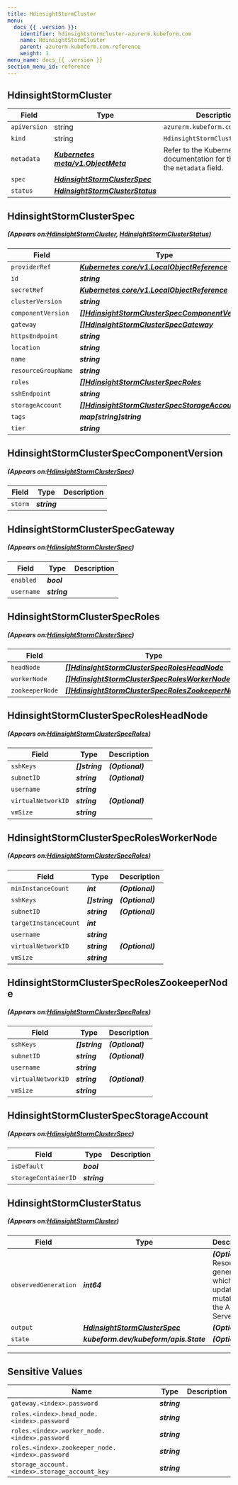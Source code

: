 ```yaml
---
title: HdinsightStormCluster
menu:
  docs_{{ .version }}:
    identifier: hdinsightstormcluster-azurerm.kubeform.com
    name: HdinsightStormCluster
    parent: azurerm.kubeform.com-reference
    weight: 1
menu_name: docs_{{ .version }}
section_menu_id: reference
---
```


## HdinsightStormCluster
| Field | Type | Description |
| ------ | ----- | ----------- |
| `apiVersion` | string | `azurerm.kubeform.com/v1alpha1` |
|    `kind` | string | `HdinsightStormCluster` |
| `metadata` | ***[Kubernetes meta/v1.ObjectMeta](https://kubernetes.io/docs/reference/generated/kubernetes-api/v1.13/#objectmeta-v1-meta)***|Refer to the Kubernetes API documentation for the fields of the `metadata` field.|
| `spec` | ***[HdinsightStormClusterSpec](#HdinsightStormClusterSpec)***||
| `status` | ***[HdinsightStormClusterStatus](#HdinsightStormClusterStatus)***||
## HdinsightStormClusterSpec
##### (Appears on:[HdinsightStormCluster](#HdinsightStormCluster), [HdinsightStormClusterStatus](#HdinsightStormClusterStatus))
| Field | Type | Description |
| ------ | ----- | ----------- |
| `providerRef` | ***[Kubernetes core/v1.LocalObjectReference](https://kubernetes.io/docs/reference/generated/kubernetes-api/v1.13/#localobjectreference-v1-core)***||
| `id` | ***string***||
| `secretRef` | ***[Kubernetes core/v1.LocalObjectReference](https://kubernetes.io/docs/reference/generated/kubernetes-api/v1.13/#localobjectreference-v1-core)***||
| `clusterVersion` | ***string***||
| `componentVersion` | ***[[]HdinsightStormClusterSpecComponentVersion](#HdinsightStormClusterSpecComponentVersion)***||
| `gateway` | ***[[]HdinsightStormClusterSpecGateway](#HdinsightStormClusterSpecGateway)***||
| `httpsEndpoint` | ***string***| ***(Optional)*** |
| `location` | ***string***||
| `name` | ***string***||
| `resourceGroupName` | ***string***||
| `roles` | ***[[]HdinsightStormClusterSpecRoles](#HdinsightStormClusterSpecRoles)***||
| `sshEndpoint` | ***string***| ***(Optional)*** |
| `storageAccount` | ***[[]HdinsightStormClusterSpecStorageAccount](#HdinsightStormClusterSpecStorageAccount)***||
| `tags` | ***map[string]string***| ***(Optional)*** |
| `tier` | ***string***||
## HdinsightStormClusterSpecComponentVersion
##### (Appears on:[HdinsightStormClusterSpec](#HdinsightStormClusterSpec))
| Field | Type | Description |
| ------ | ----- | ----------- |
| `storm` | ***string***||
## HdinsightStormClusterSpecGateway
##### (Appears on:[HdinsightStormClusterSpec](#HdinsightStormClusterSpec))
| Field | Type | Description |
| ------ | ----- | ----------- |
| `enabled` | ***bool***||
| `username` | ***string***||
## HdinsightStormClusterSpecRoles
##### (Appears on:[HdinsightStormClusterSpec](#HdinsightStormClusterSpec))
| Field | Type | Description |
| ------ | ----- | ----------- |
| `headNode` | ***[[]HdinsightStormClusterSpecRolesHeadNode](#HdinsightStormClusterSpecRolesHeadNode)***||
| `workerNode` | ***[[]HdinsightStormClusterSpecRolesWorkerNode](#HdinsightStormClusterSpecRolesWorkerNode)***||
| `zookeeperNode` | ***[[]HdinsightStormClusterSpecRolesZookeeperNode](#HdinsightStormClusterSpecRolesZookeeperNode)***||
## HdinsightStormClusterSpecRolesHeadNode
##### (Appears on:[HdinsightStormClusterSpecRoles](#HdinsightStormClusterSpecRoles))
| Field | Type | Description |
| ------ | ----- | ----------- |
| `sshKeys` | ***[]string***| ***(Optional)*** |
| `subnetID` | ***string***| ***(Optional)*** |
| `username` | ***string***||
| `virtualNetworkID` | ***string***| ***(Optional)*** |
| `vmSize` | ***string***||
## HdinsightStormClusterSpecRolesWorkerNode
##### (Appears on:[HdinsightStormClusterSpecRoles](#HdinsightStormClusterSpecRoles))
| Field | Type | Description |
| ------ | ----- | ----------- |
| `minInstanceCount` | ***int***| ***(Optional)*** |
| `sshKeys` | ***[]string***| ***(Optional)*** |
| `subnetID` | ***string***| ***(Optional)*** |
| `targetInstanceCount` | ***int***||
| `username` | ***string***||
| `virtualNetworkID` | ***string***| ***(Optional)*** |
| `vmSize` | ***string***||
## HdinsightStormClusterSpecRolesZookeeperNode
##### (Appears on:[HdinsightStormClusterSpecRoles](#HdinsightStormClusterSpecRoles))
| Field | Type | Description |
| ------ | ----- | ----------- |
| `sshKeys` | ***[]string***| ***(Optional)*** |
| `subnetID` | ***string***| ***(Optional)*** |
| `username` | ***string***||
| `virtualNetworkID` | ***string***| ***(Optional)*** |
| `vmSize` | ***string***||
## HdinsightStormClusterSpecStorageAccount
##### (Appears on:[HdinsightStormClusterSpec](#HdinsightStormClusterSpec))
| Field | Type | Description |
| ------ | ----- | ----------- |
| `isDefault` | ***bool***||
| `storageContainerID` | ***string***||
## HdinsightStormClusterStatus
##### (Appears on:[HdinsightStormCluster](#HdinsightStormCluster))
| Field | Type | Description |
| ------ | ----- | ----------- |
| `observedGeneration` | ***int64***| ***(Optional)*** Resource generation, which is updated on mutation by the API Server.|
| `output` | ***[HdinsightStormClusterSpec](#HdinsightStormClusterSpec)***| ***(Optional)*** |
| `state` | ***kubeform.dev/kubeform/apis.State***| ***(Optional)*** |
---
## Sensitive Values
| Name | Type | Description |
|------|------|-------------|
| `gateway.<index>.password` | ***string*** ||
| `roles.<index>.head_node.<index>.password` | ***string*** ||
| `roles.<index>.worker_node.<index>.password` | ***string*** ||
| `roles.<index>.zookeeper_node.<index>.password` | ***string*** ||
| `storage_account.<index>.storage_account_key` | ***string*** ||
